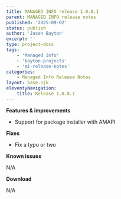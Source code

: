 ```yaml
---
title: MANAGED INFO release 1.0.8.1
parent: MANAGED INFO release notes
published: '2025-09-02'
status: publish
author: 'Jason Bayton'
excerpt: ''
type: project-docs
tags: 
    - 'Managed Info'
    - 'bayton-projects'
    - 'mi-release-notes'
categories: 
    - Managed Info Release Notes
layout: base.njk
eleventyNavigation: 
    title: Release 1.0.8.1
---
```


**Features & improvements**

- Support for package installer with AMAPI
  
**Fixes**

- Fix a typo or two

**Known issues**

N/A

**Download**

N/A